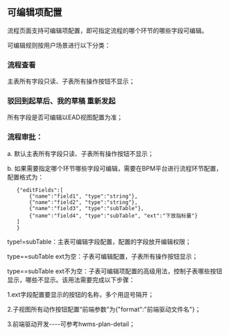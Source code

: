 ## 可编辑项配置
   
   流程页面支持可编辑项配置，即可指定流程的哪个环节的哪些字段可编辑。 

   可编辑规则按用户场景进行以下分类：

### 流程查看

   主表所有字段只读、子表所有操作按钮不显示；

### 驳回到起草后、我的草稿 重新发起

   所有字段是否可编辑以EAD视图配置为准；

### 流程审批：

   a. 默认主表所有字段只读、子表所有操作按钮不显示；

   b. 如果需要指定哪个环节哪些字段可编辑，需要在BPM平台进行流程环节配置，配置格式为：
   
       {"editFields":[
           {"name":"field1", "type":"string"},
           {"name":"field2", "type":"string"},
           {"name":"field3", "type":"subTable"},
           {"name":"field4", "type":"subTable", "ext":"下放指标量"}
       ]
       }

   type!=subTable：主表可编辑字段配置，配置的字段放开编辑权限；
  
   type==subTable  ext为空：子表可编辑配置，子表所有操作按钮显示；

   type==subTable  ext不为空：子表可编辑项配置的高级用法，控制子表哪些按钮显示，哪些不显示。该用法需要完成以下步骤：

   1.ext字段配置要显示的按钮的名称，多个用逗号隔开；

   2.子视图所有动作按钮配置“前端参数”为{"format":"前端驱动文件名"}；

   3.前端驱动开发----可参考hwms-plan-detail；

   
